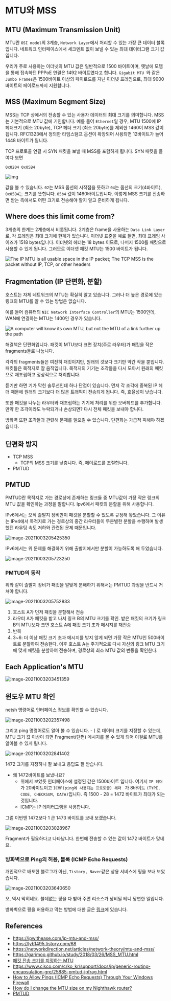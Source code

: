 # MTU와 MSS

## MTU (Maximum Transmission Unit)

MTU란 `OSI model`의 3계층, `Network Layer`에서 처리할 수 있는 가장 큰 데이터 블록입니다. 네트워크 인터페이스에서 세크멘트 없이 보낼 수 있는 최대 데이터그램 크기 값입니다.

우리가 주로 사용하는 이더넷의 MTU 값은 일반적으로 1500 바이트이며, 옛날에 모뎀을 통해 접속하던 PPPoE 연결은 1492 바이트였다고 합니다. `Gigabit MTU `와 같은 `Jumbo Frames`은 1500바이트 이상의 페이로드를 지닌 이더넷 프레임으로, 최대 9000바이트의 페이로드까지 지원합니다.


## MSS (Maximum Segment Size)

MSS는 TCP 상에서의 전송할 수 있는 사용자 데이터의 최대 크기를 의미합니다. MSS는 기본적으로 MTU 값에 기인합니다. 예를 들어 `Ethernet`일 경우, MTU 1500에 IP 헤더크기 (최소 20byte), TCP 헤더 크기 (최소 20byte)를 제외한 1460이 MSS 값이 됩니다. RFC1323에서 정의한 타임스탬프 옵션이 확장되어 사용되면 12바이트가 늘어 1448 바이트가 됩니다.

TCP 프로토콜 연결 시 SYN 패킷을 보낼 때 MSS를 포함하게 됩니다. SYN 패킷을 들여다 보면

`0x0204 0x05B4`

![img](mtu_mss.assets/syn_packet_mss.jpg)

값을  볼 수 있습니다. `02`는 MSS 옵션의 시작점을 뜻하고 `04`는 옵션의 크기(4바이트), `0x05B4`는 크기를 뜻합니다. `05b4` 값이 1460바이트입니다. 이렇게 MSS 크기를 전송하면 받는 측에서도 어떤 크기로 전송해야 할지 알고 준비하게 됩니다.

## Where does this limit come from?

3계층의 한계는 2계층에서 비롯됩니다. 2계층은 frame을 사용하는 `Data Link Layer`로, 각 프레임은 최대 크기에 한계가 있습니다. 이더넷 표준을 예로 들면, 최대 프레임 사이즈가 1518 bytes입니다. 이더넷의 헤더는 18 bytes 이므로, 나머지 1500를 패킷으로 사용할 수 있게 됩니다. 그러므로 이더넷 패킷 MTU는 1500 바이트가 됩니다.

![The IP MTU is all usable space in the IP packet; The TCP MSS is the packet without IP, TCP, or other headers](mtu_mss.assets/MTU_MSS.png)

## Fragmentation (IP 단편화, 분할)

호스트는 자체 네트워크의 MTU는 확실히 알고 있습니다. 그러나 더 높은 경로에 있는 링크의 MTU를 알 수 있는 방법은 없습니다.

예를 들어 컴퓨터의 `NIC Network Interface Controller`의 MTU는 1500인데, WAN에 연결하는 MTU는 1400인 경우가 있습니다.

![A computer will know its own MTU, but not the MTU of a link further up the path](mtu_mss.assets/MTU_MSS-2.png)

해결책은 단편화입니다. 패킷이 MTU보다 크면 장치(주로 라우터)가 패킷을 작은 fragments들로 나눕니다. 

각각의 fragments들은 여전히 패킷이지만, 원래의 것보다 크기만 약간 작을 뿐입니다. 패킷들은 목적지로 잘 움직입니다. 목적지의 기기는 조각들을 다시 모아서 원래의 패킷으로 재조립하고 정상적으로 처리합니다.

듣기만 하면 기가 막힌 솔루션인데 하나 단점이 있습니다. 먼저 각 조각에 중복된 IP 헤더 때문에 원래의 크기보다 더 많은 트래픽이 전송되게 됩니다. 즉, 효율성이 낮습니다.

또한 패킷을 나누는 라우터와 재조립하는 기기에 처리를 위한 오버헤드를 추가합니다. 만약 한 조각이라도 누락되거나 손상되면? 다시 전체 패킷을 보내야 합니다.

방화벽 또한 조각들과 관련해 문제를 일으킬 수 있습니다. 단편화는 가급적 피해야 하겠습니다.

## 단편화 방지

- TCP MSS
  - TCP의 MSS 크기를 낮춥니다. 즉, 페이로드를 조절합니다.
- PMTUD

## PMTUD

PMTUD란 목적지로 가는 경로상에 존재하는 링크들 중 MTU값이 가장 작은 링크의 MTU 값을 확인하는 과정을 말합니다. Ipv6에서 패킷의 분할을 위해 사용합니다.

IPv6에서는 오직 출발지 장비만이 패킷을 분할할 수 있도록 규정해 놓았습니다. 그 이유는 IPv4에서 목적지로 가는 경로상의 중간 라우터들이 무분별한 분할을 수행하며 발생했던 라우팅 속도 저하와 관련된 문제 때문입니다.

![image-20211003205425350](mtu_mss.assets/image-20211003205425350.png)

IPv6에서는 위 문제를 해결하기 위해 출발지에서만 분할이 가능하도록 해 두었습니다.

![image-20211003205723250](mtu_mss.assets/image-20211003205723250.png)

### PMTUD의 동작

위와 같이 출발지 장비가 패킷을 알맞게 분해하기 위해서는 PMTUD 과정을 반드시 거쳐야 합니다.

![image-20211003205752833](mtu_mss.assets/image-20211003205752833.png)

1. 호스트 A가 먼저 패킷을 분할해서 전송
2. 라우터 A가 패킷을 받고 나서 링크 B의 MTU 크기를 확인. 받은 패킷의 크기가 링크 B의 MTU보다 크면 호스트 A에 패킷 크기 초과 메시지를 재전송
3. 반복
4. 3~6: 더 이상 패킷 크기 초과 메시지를 받지 않게 되면 가장 작은 MTU인 500바이트로 분할하여 전송한다. 이후 호스트 A는 주기적으로 다시 자신의 링크 MTU 크기에 맞게 패킷을 분할하여 전송하며, 경로상의 최소 MTU 값의 변동을 확인한다.

## Each Application's MTU

![image-20211003203451359](mtu_mss.assets/image-20211003203451359.png)

## 윈도우 MTU 확인

netsh 명령어로 인터페이스 정보를 확인할 수 있습니다.

![image-20211003202357498](mtu_mss.assets/image-20211003202357498.png)

그리고 ping 명령어로도 알아 볼 수 있습니다. -ㅣ로 데이터 크기를 지정할 수 있는데, MTU 크기 값 이상이 되면 Fragment(단편) 메시지를 볼 수 있게 되어 이걸로 MTU를 알아볼 수 있게 됩니다.

![image-20211003202841402](mtu_mss.assets/image-20211003202841402.png)

1472 크기를 지정하니 잘 보내고 응답도 잘 받습니다.

- 왜 1472바이트를 보냈나요?
  - 위에서 보았듯 인터페이스에 설정된 값은 1500바이트 입니다. 여기서 `IP 헤더`가 20바이트이고 `ICMP(ping에 사용되는 프로토콜) 헤더 ` 가 8바이트 `(TYPE, CODE, CHECKSUM, DATA)`입니다. 즉 1500 - 28 = 1472 바이트가 최대가 되는 것입니다.
  - ICMP는 IP 데이터그램을 사용합니다.

그럼 이번엔 1472보다 1 큰 1473 바이트를 보내 보겠습니다.

![image-20211003203028967](mtu_mss.assets/image-20211003203028967.png)

Fragment가 필요하다고 나타납니다. 한번에 전송할 수 있는 값이 1472 바이트가 맞네요.

### 방화벽으로 Ping의 허용, 블록 (ICMP Echo Requests)

개인적으로 배포한 블로그가 아닌, `Tistory, Naver`같은 상용 서비스에 핑을 보내 보았습니다.

![image-20211003203640650](mtu_mss.assets/image-20211003203640650.png)

오, 역시 막히네요. 쓸데없는 핑을 다 받아 주면 리소스가 낭비될 테니 당연한 일입니다.

방화벽으로 핑을 허용하고 막는 방법에 대한 글은 [링크](https://www.howtogeek.com/howto/windows-vista/allow-pings-icmp-echo-request-through-your-windows-vista-firewall/)에 있습니다.

## References

- https://ipwithease.com/ip-mtu-and-mss/
- https://lyb1495.tistory.com/68
- https://networkdirection.net/articles/network-theory/mtu-and-mss/
- https://garimoo.github.io/study/2018/03/26/MSS_MTU.html
- [패킷 전송 크기를 지정하는 MTU](http://www.packetinside.com/2013/02/mtumaximum-transmission-unit.html)
- https://www.cisco.com/c/ko_kr/support/docs/ip/generic-routing-encapsulation-gre/25885-pmtud-ipfrag.html
- [How to Allow Pings (ICMP Echo Requests) Through Your Windows Firewall](https://www.howtogeek.com/howto/windows-vista/allow-pings-icmp-echo-request-through-your-windows-vista-firewall/)
- [How do I change the MTU size on my Nighthawk router?](https://kb.netgear.com/24015/How-do-I-change-the-MTU-size-on-my-Nighthawk-router)
- [PMTUD](https://hoonheui.tistory.com/entry/PMTUD)
